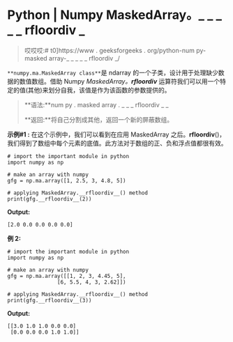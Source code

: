# Python | Numpy MaskedArray。_ _ _ _ _ rfloordiv _

> 哎哎哎:# t0]https://www . geeksforgeeks . org/python-num py-masked array-_ _ _ _ _ rfloordiv _/

`**numpy.ma.MaskedArray class**`是 ndarray 的一个子类，设计用于处理缺少数据的数值数组。借助 Numpy *MaskedArray。__rfloordiv__* 运算符我们可以用一个特定的值(其他)来划分自我，该值是作为该函数的参数提供的。

> **语法:**num py . masked array . _ _ _ rfloordiv _ _
> 
> **返回:**将自己分割成其他，返回一个新的屏蔽数组。

**示例#1 :**
在这个示例中，我们可以看到在应用 MaskedArray 之后。__rfloordiv__()，我们得到了数组中每个元素的底值。此方法对于数组的正、负和浮点值都很有效。

```
# import the important module in python 
import numpy as np 

# make an array with numpy 
gfg = np.ma.array([1, 2.5, 3, 4.8, 5]) 

# applying MaskedArray.__rfloordiv__() method 
print(gfg.__rfloordiv__(2)) 
```

**Output:**

```
[2.0 0.0 0.0 0.0 0.0]

```

**例 2:**

```
# import the important module in python 
import numpy as np 

# make an array with numpy 
gfg = np.ma.array([[1, 2, 3, 4.45, 5], 
                [6, 5.5, 4, 3, 2.62]]) 

# applying MaskedArray.__rfloordiv__() method 
print(gfg.__rfloordiv__(3)) 
```

**Output:**

```
[[3.0 1.0 1.0 0.0 0.0]
 [0.0 0.0 0.0 1.0 1.0]]

```